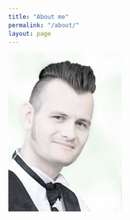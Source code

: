 ```yaml
---
title: "About me"
permalink: "/about/"
layout: page
---
```

![Marc Langer](resources/me-High-Key.jpg)
